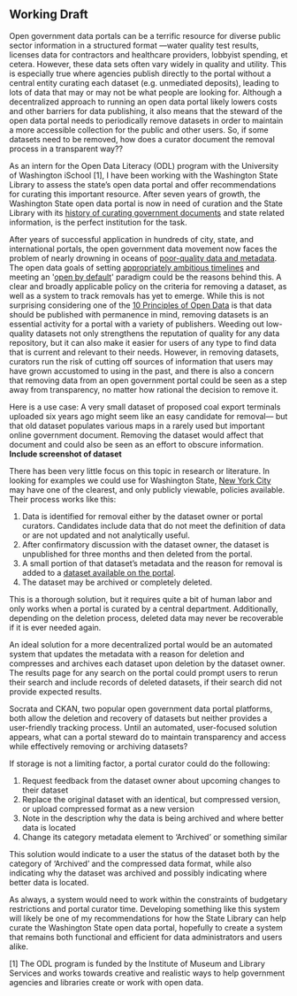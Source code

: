 ## Working Draft




Open government data portals can be a terrific resource for diverse public sector information in a structured format —water quality test results, licenses data for contractors and healthcare providers, lobbyist spending, et cetera. However, these data sets often vary widely in quality and utility. This is especially true where agencies publish directly to the portal without a central entity curating each dataset (e.g. unmediated deposits), leading to lots of data that may or may not be what people are looking for.  Although a decentralized approach to running an open data portal likely lowers costs and other barriers for data publishing, it also means that the steward of the open data portal needs to periodically remove datasets in order to maintain a more accessible collection for the public and other users. So, if some datasets need to be removed, how does a curator document the removal process in a transparent way??

As an intern for the Open Data Literacy (ODL) program with the University of Washington iSchool [1], I have been working with the Washington State Library to assess the state’s open data portal and offer recommendations for curating this important resource. After seven years of growth, the Washington State open data portal is now in need of curation and the State Library with its [history of curating government documents](https://www.sos.wa.gov/library/history.aspx) and state related information, is the perfect institution for the task.

After years of successful application in hundreds of city, state, and international portals, the open government data movement now faces the problem of nearly drowning in oceans of [poor-quality data and metadata](https://blog.okfn.org/2017/05/31/open-data-quality-the-next-shift-in-open-data/). The open data goals of setting [appropriately ambitious timelines](https://opendatapolicyhub.sunlightfoundation.com/guidelines/27-timelines/) and meeting an '[open by default](https://www.gov.uk/government/publications/open-data-charter/g8-open-data-charter-and-technical-annex)' paradigm could be the reasons behind this.  A clear and broadly applicable policy on the criteria for removing a dataset, as well as a system to track removals has yet to emerge. While this is not surprising considering one of the [10 Principles of Open Data](https://sunlightfoundation.com/policy/documents/ten-open-data-principles/) is that data should be published with permanence in mind, removing datasets is an essential activity for a portal with a variety of publishers. Weeding out low-quality datasets not only strengthens the reputation of quality for any data repository, but it can also make it easier for users of any type to find data that is current and relevant to their needs.  However, in removing datasets, curators run the risk of cutting off sources of information that users may have grown accustomed to using in the past, and there is also a concern that removing data from an open government portal could be seen as a step away from transparency, no matter how rational the decision to remove it. 

Here is a use case: A very small dataset of proposed coal export terminals uploaded six years ago might seem like an easy candidate for removal— but that old dataset populates various maps in a rarely used but important online government document.  Removing the dataset would affect that document and could also be seen as an effort to obscure information. **Include screenshot of dataset**

There has been very little focus on this topic in research or literature. In looking for examples we could use for Washington State, [New York City](https://opendata.cityofnewyork.us/wp-content/uploads/2018/02/Open-Data-Removals-Process-and-Guidelines.pdf) may have one of the clearest, and only publicly viewable, policies available.  Their process works like this:

1.	Data is identified for removal either by the dataset owner or portal curators.  Candidates include data that do not meet the definition of data or are not updated and not analytically useful.
2.	After confirmatory discussion with the dataset owner, the dataset is unpublished for three months and then deleted from the portal.  
3.	A small portion of that dataset’s metadata and the reason for removal is added to a [dataset available on the portal](https://data.cityofnewyork.us/dataset/Dataset-Removals/tm5c-buy3). 
4.  The dataset may be archived or completely deleted. 

This is a thorough solution, but it requires quite a bit of human labor and only works when a portal is curated by a central department.  Additionally, depending on the deletion process, deleted data may never be recoverable if it is ever needed again.

An ideal solution for a more decentralized portal would be an automated system that updates the metadata with a reason for deletion and compresses and archives each dataset upon deletion by the dataset owner.  The results page for any search on the portal could prompt users to rerun their search and include records of deleted datasets, if their search did not provide expected results.

Socrata and CKAN, two popular open government data portal platforms, both allow the deletion and recovery of datasets but neither provides a user-friendly tracking process.  Until an automated, user-focused solution appears, what can a portal steward do to maintain transparency and access while effectively removing or archiving datasets?

If storage is not a limiting factor, a portal curator could do the following:
1.	Request feedback from the dataset owner about upcoming changes to their dataset
2.	Replace the original dataset with an identical, but compressed version, or upload compressed format as a new version
3.	Note in the description why the data is being archived and where better data is located
4.	Change its category metadata element to ‘Archived’ or something similar

This solution would indicate to a user the status of the dataset both by the category of ‘Archived’ and the compressed data format, while also indicating why the dataset was archived and possibly indicating where better data is located.

As always, a system would need to work within the constraints of budgetary restrictions and portal curator time.  Developing something like this system will likely be one of my recommendations for how the State Library can help curate the Washington State open data portal, hopefully to create a system that remains both functional and efficient for data administrators and users alike.


[1] The ODL program is funded by the Institute of Museum and Library Services and works towards creative and realistic ways to help government agencies and libraries create or work with open data. 


